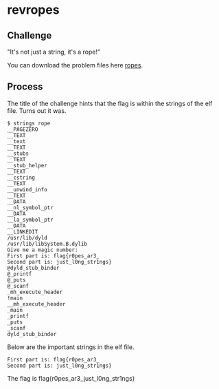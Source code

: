 # revropes

## Challenge

"It's not just a string, it's a rope!"

You can download the problem files here [ropes](ropes).

## Process

The title of the challenge hints that the flag is within the strings of the elf file. Turns out it was.

```
$ strings rope
__PAGEZERO
__TEXT
__text
__TEXT
__stubs
__TEXT
__stub_helper
__TEXT
__cstring
__TEXT
__unwind_info
__TEXT
__DATA
__nl_symbol_ptr
__DATA
__la_symbol_ptr
__DATA
__LINKEDIT
/usr/lib/dyld
/usr/lib/libSystem.B.dylib
Give me a magic number: 
First part is: flag{r0pes_ar3_
Second part is: just_l0ng_str1ngs}
@dyld_stub_binder
@_printf
@_puts
@_scanf
_mh_execute_header
!main
__mh_execute_header
_main
_printf
_puts
_scanf
dyld_stub_binder
```

Below are the important strings in the elf file.

```
First part is: flag{r0pes_ar3_
Second part is: just_l0ng_str1ngs}
```

The flag is flag{r0pes_ar3_just_l0ng_str1ngs}
